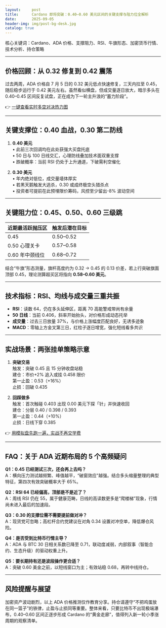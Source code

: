 ```yaml
---
layout:     post
title:      Cardano 即将突破：0.40–0.60 美元区间的关键支撑与阻力位全解析
date:       2025-09-05
header-img: img/post-bg-desk.jpg
catalog: true
---
```


核心关键词：Cardano、ADA 价格、支撑阻力、RSI、牛旗形态、加密货币行情、技术分析、持仓策略  

---

## 价格回顾：从 0.32 修复到 0.42 震荡  
过去两周，ADA 价格自 7 月 5 日的 0.32 美元低点快速修复，三天内拉至 0.45，随后稳步运行于 0.42 美元左右。虽然看似横盘，但成交量逐日放大，暗示多头在 0.40–0.45 区间反复试盘，正在成为下一轮主升浪的“蓄力阶段”。  

👉 [一键查看实时多空对决热力图](https://okxdog.com/)  

---

## 关键支撑位：0.40 血战，0.30 第二防线  

1. **0.40 美元**  
   • 此前三次回调均在此处获强大买盘托底  
   • 50 日与 100 日线交汇，心理防线叠加技术面双重支撑  
   • 跌破概率：当前 RSI 仍处于上升通道，下破需利空催化  

2. **0.30 美元**  
   • 年内绝对低位，成交量墙体厚实  
   • 若黑天鹅触发大逃杀，0.30 或成终极空头猎杀点  
   • 投资者可提前在此预埋限价筹码，风控至少留出-8% 波动空间  

---

## 关键阻力位：0.45、0.50、0.60 三级跳  

| 近期最活跃抛压区 | 触发后潜在目标 |
|------------------|----------------|
| 0.45             | 0.50–0.52      |
| 0.50 心理关卡    | 0.57–0.58      |
| 0.60 年中颈线位  | 0.68–0.72      |

结合“牛旗”形态测量，旗杆高度约为 0.32 → 0.45 的 0.13 价差，若上行突破旗面顶部 0.45，理论测算超买区将指向 **0.58–0.60 美元**。  

---

## 技术指标：RSI、均线与成交量三重共振  

- **RSI**：读数 64，仍在多头延伸区，距离 70 高能警戒带尚有余量  
- **50 日线**：当前 0.406，斜率开始抬头，对价格形成动态托举  
- **成交量**：过去三日放量 37%，与价格上涨幅度匹配良好，无诱多迹象  
- **MACD**：零轴上方金叉第三日，红柱子逐日增宽，强化短线看多共识  

---

## 实战场景：两张挂单策略示意  

1. **突破交易**  
   触发：突破 0.45 且 15 分钟收盘站稳  
   建仓：市价+2% 追入或挂 0.458 限价  
   第一止盈：0.53（+16%）  
   止损：回破 0.435  

2. **回踩做多**  
   触发：首次触碰 0.403 出现 0.00 美元下探「针」并快速收回  
   建仓：分层 0.40 / 0.398 / 0.393  
   第一止盈：0.44（+10%）  
   止损：日线下穿 0.385  

👉 [用模拟盘先跑一遍，实战不再交学费](https://okxdog.com/)  

---

## FAQ：关于 ADA 近期布局的 5 个高频疑问  

**Q1：0.45 已经测试三次，还会再上去吗？**  
A：横向压力测试越频繁、峰值越平，“破窗效应”越强。结合多头缩量整理的典型特征，第四次有效突破概率大于 65%。  

**Q2：RSI 64 已经偏高，顶部是不是近了？**  
A：周线 RSI 仍在 55，属于健康范畴，日线的高读数更多是“爬楼梯”现象，行情尚未进入最后的加速段。  

**Q3：0.30 的支撑位需不需要提前做对冲？**  
A：现货党可忽略；高杠杆合约党建议在对角 0.34 设置对冲空单，降低爆仓风险。  

**Q4：是否受到比特币行情主导？**  
A：ADA 与 BTC 30 日相关系数已降至 0.71，联动度减弱，内部叙事（智能合约、生态升级）的驱动权重上升。  

**Q5：要长期持有还是波段操作更合适？**  
A：突破 0.60 美金之前，以短线窗口为主；有效站稳 0.68，再转中线持仓。  

---

## 风险提醒与展望  
加密资产波动剧烈，以上 ADA 价格推测仅作教育分享。持仓请遵守“不把鸡蛋放在同一篮子”的铁律，止盈与止损同等重要。整体来看，只要比特币不出现极端瀑布，0.40–0.60 区间正逐步形成 Cardano 的“黄金走廊”，值得列入新一轮小季涨周期的观察清单。